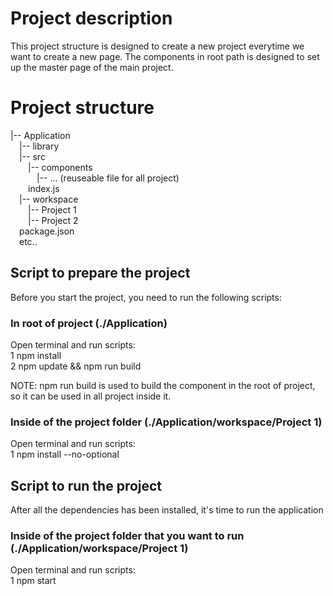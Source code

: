 # Project description

This project structure is designed to create a new project everytime we want to create a new page. The components in root path is designed to set up the master page of the main project.

# Project structure

|-- Application  
&emsp;|-- library  
&emsp;|-- src  
&emsp;&emsp;|-- components  
&emsp;&emsp;&emsp;|-- ... (reuseable file for all project)  
&emsp;&emsp;index.js  
&emsp;|-- workspace  
&emsp;&emsp;|-- Project 1  
&emsp;&emsp;|-- Project 2  
&emsp;package.json  
&emsp;etc..  

## Script to prepare the project

Before you start the project, you need to run the following scripts:

### In root of project (./Application)

Open terminal and run scripts:  
1 npm install  
2 npm update && npm run build  
  
NOTE: npm run build is used to build the component in the root of project, so it can be used in all project inside it.

### Inside of the project folder (./Application/workspace/Project 1)

Open terminal and run scripts:  
1 npm install --no-optional

## Script to run the project

After all the dependencies has been installed, it's time to run the application

### Inside of the project folder that you want to run (./Application/workspace/Project 1)

Open terminal and run scripts:  
1 npm start